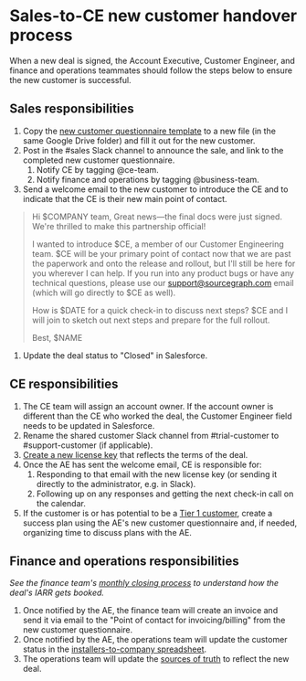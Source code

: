 # Sales-to-CE new customer handover process

When a new deal is signed, the Account Executive, Customer Engineer, and finance and operations teammates should follow the steps below to ensure the new customer is successful.

## Sales responsibilities

1. Copy the [new customer questionnaire template](https://docs.google.com/document/d/1FiuD-F3rMnTWRkLJizYPgGnpRDRYI1gEB0RAoV8i4AQ/edit#) to a new file (in the same Google Drive folder) and fill it out for the new customer.
1. Post in the #sales Slack channel to announce the sale, and link to the completed new customer questionnaire.
    1. Notify CE by tagging @ce-team.
    1. Notify finance and operations by tagging @business-team.
1. Send a welcome email to the new customer to introduce the CE and to indicate that the CE is their new main point of contact. 

>Hi $COMPANY team,
>Great news—the final docs were just signed. We're thrilled to make this partnership official! 
>
>I wanted to introduce $CE, a member of our Customer Engineering team. $CE will be your primary point of contact now that we are past the paperwork and onto the release and rollout, but I'll still be here for you wherever I can help. If you run into any product bugs or have any technical questions, please use our support@sourcegraph.com email (which will go directly to $CE as well).
>
>How is $DATE for a quick check-in to discuss next steps? $CE and I will join to sketch out next steps and prepare for the full rollout. 
>
>Best,
>$NAME

1. Update the deal status to "Closed" in Salesforce.

## CE responsibilities

1. The CE team will assign an account owner. If the account owner is different than the CE who worked the deal, the Customer Engineer field needs to be updated in Salesforce. 
1. Rename the shared customer Slack channel from #trial-customer to #support-customer (if applicable).
1. [Create a new license key](../ce/license_keys.md) that reflects the terms of the deal.
1. Once the AE has sent the welcome email, CE is responsible for:
    1. Responding to that email with the new license key (or sending it directly to the administrator, e.g. in Slack).
    1. Following up on any responses and getting the next check-in call on the calendar.
1. If the customer is or has potential to be a [Tier 1 customer](index.md#segmentation), create a success plan using the AE's new customer questionnaire and, if needed, organizing time to discuss plans with the AE.

## Finance and operations responsibilities

_See the finance team's [monthly closing process](../ops/finance/arr.md#monthly-closing-process) to understand how the deal's IARR gets booked._

1. Once notified by the AE, the finance team will create an invoice and send it via email to the "Point of contact for invoicing/billing" from the new customer questionnaire.
1. Once notified by the AE, the operations team will update the customer status in the [installers-to-company spreadsheet](https://docs.google.com/spreadsheets/d/1Y2Z23-2uAjgIEITqmR_tC368OLLbuz12dKjEl4CMINA/edit#gid=0).
1. The operations team will update the [sources of truth](../ops/bizops/index.md#sources-of-truth) to reflect the new deal.
